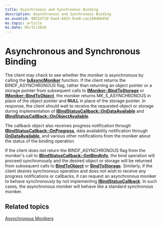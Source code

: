 ```yaml
---
title: Asynchronous and Synchronous Binding
description: Asynchronous and Synchronous Binding
ms.assetid: 9852df19-5ae4-4425-9ce0-cac160d68456
ms.topic: article
ms.date: 05/31/2018
---
```


# Asynchronous and Synchronous Binding

The client may check to see whether the moniker is asynchronous by calling the [**IsAsyncMoniker**](https://msdn.microsoft.com/library/ms775110(v=VS.85).aspx) function. If the client returns the BINDF\_ASYNCHRONOUS flag, rather than returning an object pointer or a storage pointer from subsequent calls to [**IMoniker::BindToStorage**](/windows/desktop/api/ObjIdl/nf-objidl-imoniker-bindtostorage) or [**IMoniker::BindToObject**](/windows/desktop/api/ObjIdl/nf-objidl-imoniker-bindtoobject), the moniker returns MK\_S\_ASYNCHRONOUS in place of the object pointer and **NULL** in place of the storage pointer. In response, the client should wait to receive the requested object or storage during implementation of [**IBindStatusCallback::OnDataAvailable**](https://msdn.microsoft.com/library/ms775061(v=VS.85).aspx) and [**IBindStatusCallBack::OnObjectAvailable**](https://msdn.microsoft.com/library/ms775063(v=VS.85).aspx).

The callback object also receives progress notification through [**IBindStatusCallback::OnProgress**](https://msdn.microsoft.com/library/ms775064(v=VS.85).aspx), data availability notification through [**OnDataAvailable**](https://msdn.microsoft.com/library/ms775061(v=VS.85).aspx), and various other notifications from the moniker about the status of the binding operation.

If the client does not return the BINDF\_ASYNCHRONOUS flag from the moniker's call to [**IBindStatusCallback::GetBindInfo**](https://msdn.microsoft.com/library/ms775058(v=VS.85).aspx), the bind operation will proceed synchronously and the desired object or storage will be returned from subsequent calls to [**BindToObject**](/windows/desktop/api/ObjIdl/nf-objidl-imoniker-bindtoobject) or [**BindToStorage**](/windows/desktop/api/ObjIdl/nf-objidl-imoniker-bindtostorage). Similarly, if the client desires synchronous operation and does not wish to receive any progress notifications or callbacks, it can request an asynchronous moniker to behave synchronously by not implementing [**IBindStatusCallback**](https://msdn.microsoft.com/library/ms775060(v=VS.85).aspx). In such cases, the asynchronous moniker will behave like a standard synchronous moniker.

## Related topics

<dl> <dt>

[Asynchronous Monikers](asynchronous-monikers.md)
</dt> </dl>

 

 





